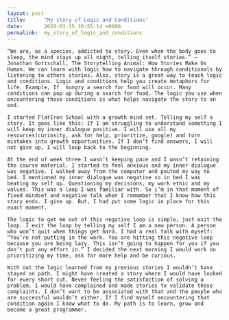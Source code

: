 ```yaml
---
layout: post
title:      "My story of Logic and Conditions"
date:       2020-03-15 16:55:14 +0000
permalink:  my_story_of_logic_and_conditions
---
```



	“We are, as a species, addicted to story. Even when the body goes to sleep, the mind stays up all night, telling itself stories.” — Jonathan Gottschall, The Storytelling Animal: How Stories Make Us Human. We can learn with logic how to navigate through conditionals by listening to others stories. Also, story is a great way to teach logic and conditions. Logic and conditions help you create metaphors for life. Example, If  hungry a search for food will occur. Many conditions can pop up during a search for food. The logic you use when encountering those conditions is what helps navigate the story to an end.
	
 	I started FlatIron School with a growth mind set. Telling my self a story. It goes like this: If I am struggling to understand something I will keep my inner dialogue positive. I will use all my resources(curiosity, ask for help, prioritize, google) and turn mistakes into growth opportunities. If I don’t find answers, I will not give up, I will loop back to the beginning. 
	
	At the end of week three I wasn’t keeping pace and I wasn’t retaining the course material. I started to feel anxious and my inner dialogue was negative. I walked away from the computer and pouted my way to bed. I mentioned my inner dialogue was negative so in bed I was beating my self up. Questioning my decisions, my work ethic and my values. This was a loop I was familiar with. So i’m in that moment of fixed mindset and negative talk when I remember that I know how this story ends. I give up. But, I had put some logic in place for this exact moment. 
	
	The logic to get me out of this negative loop is simple, just exit the loop. I exit the loop by telling my self I am a new person. A person who won’t quit when things get hard. I had a real talk with myself: “You’re not putting in the work. You are hitting this negative loop because you are being lazy. This isn’t going to happen for you if you don’t put any effort in.” I decided the next morning I would work on prioritizing my time, ask for more help and be curious. 
	
	With out the logic learned from my previous stories I wouldn’t have stayed on path. I might have created a story where I would have looked for every short cut. Never feeling the satisfaction of solving a problem. I would have complained and made stories to validate those complaints. I don’t want to be associated with that and the people who are successful wouldn’t either. If I find myself encountering that condition again I know what to do. My path is to learn, grow and become a great programmer.
	

